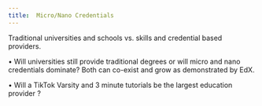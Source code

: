```yaml
---
title:  Micro/Nano Credentials
---
```


Traditional universities and schools vs. skills and credential based providers.

•	Will universities still provide traditional degrees or will micro and nano credentials dominate? Both can co-exist and grow as demonstrated by EdX.

•	Will a TikTok Varsity and 3 minute tutorials be the largest education provider ?  
